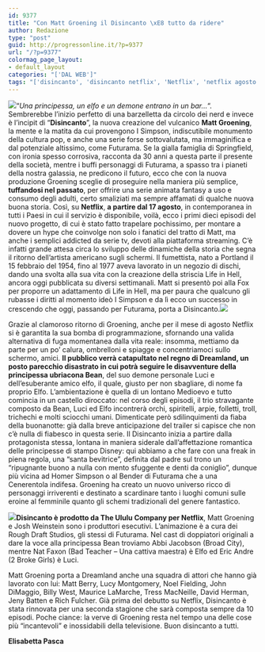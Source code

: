 ```yaml
---
id: 9377
title: "Con Matt Groening il Disincanto \xE8 tutto da ridere"
author: Redazione
type: "post"
guid: http://progressonline.it/?p=9377
url: "/?p=9377"
colormag_page_layout:
- default_layout
categories: "['DAL WEB']"
tags: "['disincanto', 'disincanto netflix', 'Netflix', 'netflix agosto', 'serie tv agosto']"
---
```


![](https://progressonline.it/wp-content/uploads/2018/08/groening-300x200.jpg)“*Una principessa, un elfo e un demone entrano in un bar…*“. Sembrerebbe l’inizio perfetto di una barzelletta da circolo dei nerd e invece è l’incipit di “**Disincanto**”, la nuova creazione del vulcanico **Matt Groening**, la mente e la matita da cui provengono I Simpson, indiscutibile monumento della cultura pop, e anche una serie forse sottovalutata, ma immaginifica e dal potenziale altissimo, come Futurama. Se la gialla famiglia di Springfield, con ironia spesso corrosiva, racconta da 30 anni a questa parte il presente della società, mentre i buffi personaggi di Futurama, a spasso tra i pianeti della nostra galassia, ne predicono il futuro, ecco che con la nuova produzione Groening sceglie di proseguire nella maniera più semplice, **tuffandosi nel passato**, per offrire una serie animata fantasy a uso e consumo degli adulti, certo smaliziati ma sempre affamati di qualche nuova buona storia. Così, su **Netflix**, **a partire dal 17 agosto**, in contemporanea in tutti i Paesi in cui il servizio è disponibile, voilà, ecco i primi dieci episodi del nuovo progetto, di cui è stato fatto trapelare pochissimo, per montare a dovere un hype che coinvolge non solo i fanatici del tratto di Matt, ma anche i semplici addicted da serie tv, devoti alla piattaforma streaming. C’è infatti grande attesa circa lo sviluppo delle dinamiche della storia che segna il ritorno dell’artista americano sugli schermi. Il fumettista, nato a Portland il 15 febbraio del 1954, fino al 1977 aveva lavorato in un negozio di dischi, dando una svolta alla sua vita con la creazione della striscia Life in Hell, ancora oggi pubblicata su diversi settimanali. Matt si presentò poi alla Fox per proporre un adattamento di Life in Hell, ma per paura che qualcuno gli rubasse i diritti al momento ideò I Simpson e da lì ecco un successo in crescendo che oggi, passando per Futurama, porta a Disincanto.![](https://progressonline.it/wp-content/uploads/2018/08/disincanto-teaser-hd-netflix-1280x720-300x169.jpg)

Grazie al clamoroso ritorno di Groening, anche per il mese di agosto Netflix si è garantita la sua bomba di programmazione, sfornando una valida alternativa di fuga momentanea dalla vita reale: insomma, mettiamo da parte per un po’ calura, ombrelloni e spiagge e concentriamoci sullo schermo, amici. **Il pubblico verrà catapultato nel regno di Dreamland, un posto parecchio disastrato in cui potrà seguire le disavventure della principessa ubriacona Bean**, del suo demone personale Luci e dell’esuberante amico elfo, il quale, giusto per non sbagliare, di nome fa proprio Elfo. L’ambientazione è quella di un lontano Medioevo e tutto comincia in un castello diroccato: nel corso degli episodi, il trio stravagante composto da Bean, Luci ed Elfo incontrerà orchi, spiritelli, arpie, folletti, troll, trichechi e molti sciocchi umani. Dimenticate però sdilinquimenti da fiaba della buonanotte: già dalla breve anticipazione del trailer si capisce che non c’è nulla di fiabesco in questa serie. Il Disincanto inizia a partire dalla protagonista stessa, lontana in maniera siderale dall’affettazione romantica delle principesse di stampo Disney: qui abbiamo a che fare con una freak in piena regola, una “santa bevitrice”, definita dal padre sul trono un “ripugnante buono a nulla con mento sfuggente e denti da coniglio”, dunque più vicina ad Homer Simpson o al Bender di Futurama che a una Cenerentola indifesa. Groening ha creato un nuovo universo ricco di personaggi irriverenti e destinato a scardinare tanto i luoghi comuni sulle eroine al femminile quanto gli schemi tradizionali del genere fantastico.

![](https://progressonline.it/wp-content/uploads/2018/08/disincanto-netflix-serie-999x550-300x165.jpg)**Disincanto è prodotto da The Ululu Company per Netflix**, Matt Groening e Josh Weinstein sono i produttori esecutivi. L’animazione è a cura dei Rough Draft Studios, gli stessi di Futurama. Nel cast di doppiatori originali a dare la voce alla principessa Bean troviamo Abbi Jacobson (Broad City), mentre Nat Faxon (Bad Teacher – Una cattiva maestra) è Elfo ed Eric Andre (2 Broke Girls) è Luci.

Matt Groening porta a Dreamland anche una squadra di attori che hanno già lavorato con lui: Matt Berry, Lucy Montgomery, Noel Fielding, John DiMaggio, Billy West, Maurice LaMarche, Tress MacNeille, David Herman, Jeny Batten e Rich Fulcher. Già prima del debutto su Netflix, Disincanto è stata rinnovata per una seconda stagione che sarà composta sempre da 10 episodi. Poche ciance: la verve di Groening resta nel tempo una delle cose più “incantevoli” e inossidabili della televisione. Buon disincanto a tutti.

**Elisabetta Pasca**
